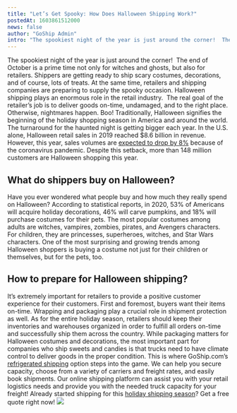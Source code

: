 ```yaml
---
title: "Let’s Get Spooky: How Does Halloween Shipping Work?"
postedAt: 1603861512000
news: false
author: "GoShip Admin"
intro: "The spookiest night of the year is just around the corner!  The end of October is a prime time not only for witches and ghosts, but also for retailers. Shippers are getting ready to ship scary costumes, decorations, and of course, lots of treats. At the same time, retailers and shipping companies are preparing to supply the spooky occasion. Halloween shipping plays an enormous role in the retail industry.  The real goal of the retailer’s job is to deliver goods on-time, undamaged, and to the right place. Ot"
---
```

The spookiest night of the year is just around the corner!  The end of October is a prime time not only for witches and ghosts, but also for retailers. Shippers are getting ready to ship scary costumes, decorations, and of course, lots of treats. At the same time, retailers and shipping companies are preparing to supply the spooky occasion. Halloween shipping plays an enormous role in the retail industry.  The real goal of the retailer’s job is to deliver goods on-time, undamaged, and to the right place. Otherwise, nightmares happen. Boo! Traditionally, Halloween signifies the beginning of the holiday shopping season in America and around the world. The turnaround for the haunted night is getting bigger each year. In the U.S. alone, Halloween retail sales in 2019 reached $8.6 billion in revenue. However, this year, sales volumes are [expected to drop by 8%](https://www.thebalance.com/halloween-spending-statistics-facts-and-trends-3305716) because of the coronavirus pandemic. Despite this setback, more than 148 million customers are Halloween shopping this year.

What do shippers buy on Halloween?
----------------------------------

Have you ever wondered what people buy and how much they really spend on Halloween? According to statistical reports, in 2020, 53% of Americans will acquire holiday decorations, 46% will carve pumpkins, and 18% will purchase costumes for their pets. The most popular costumes among adults are witches, vampires, zombies, pirates, and Avengers characters. For children, they are princesses, superheroes, witches, and Star Wars characters. One of the most surprising and growing trends among Halloween shoppers is buying a costume not just for their children or themselves, but for the pets, too.

How to prepare for Halloween shipping?
--------------------------------------

It’s extremely important for retailers to provide a positive customer experience for their customers. First and foremost, buyers want their items on-time. Wrapping and packaging play a crucial role in shipment protection as well. As for the entire holiday season, retailers should keep their inventories and warehouses organized in order to fulfill all orders on-time and successfully ship them across the country. While packaging matters for Halloween costumes and decorations, the most important part for companies who ship sweets and candies is that trucks need to have climate control to deliver goods in the proper condition. This is where GoShip.com’s [refrigerated shipping](https://www.goship.com/shipping-services/truckload-freight-shipping/) option steps into the game. We can help you secure capacity, choose from a variety of carriers and freight rates, and easily book shipments. Our online shipping platform can assist you with your retail logistics needs and provide you with the needed truck capacity for your freight! Already started shipping for this [holiday shipping season](https://www.goship.com/blog/how-to-prepare-for-the-holiday-shipping-season-2020/)? Get a free quote right now! [![](https://www.goship.com/wp-content/uploads/2021/02/1ace89b4-fe28-40ff-a2a7-4cddc60fc9ec.png)](https://www.goship.com/)
